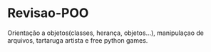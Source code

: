 # Revisao-POO
 Orientação a objetos(classes, herança, objetos...), manipulaçao de arquivos, tartaruga artista e free python games.
